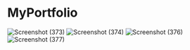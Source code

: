 # MyPortfolio



![Screenshot (373)](https://user-images.githubusercontent.com/74358627/120684338-3363b400-c4bc-11eb-81ae-298e8d825d89.png)
![Screenshot (374)](https://user-images.githubusercontent.com/74358627/120684349-365ea480-c4bc-11eb-9b4c-f32580ddd139.png)
![Screenshot (376)](https://user-images.githubusercontent.com/74358627/120684329-3068c380-c4bc-11eb-8f17-56ea27b3c88f.png)
![Screenshot (377)](https://user-images.githubusercontent.com/74358627/120684337-32328700-c4bc-11eb-80bf-b9b3db7b188a.png)
